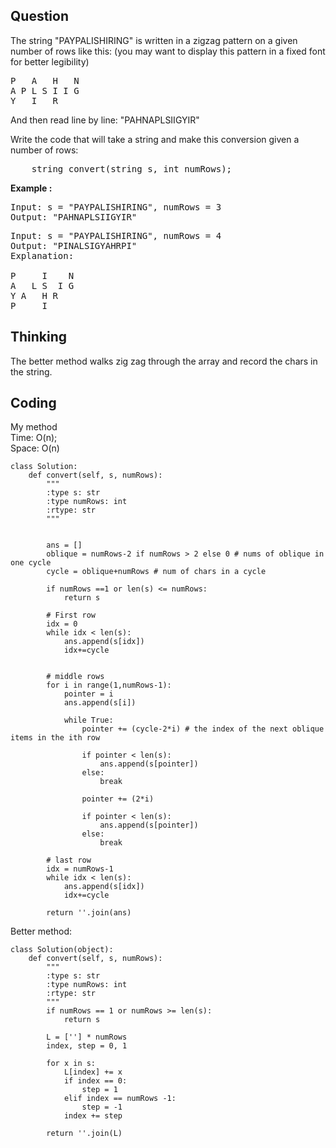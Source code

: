 ## Question
The string "PAYPALISHIRING" is written in a zigzag pattern on a given number of rows like this: (you may want to display this pattern in a fixed font for better legibility)
<pre>
P   A   H   N
A P L S I I G
Y   I   R
</pre>
And then read line by line: "PAHNAPLSIIGYIR"

Write the code that will take a string and make this conversion given a number of rows:
<pre>
    string convert(string s, int numRows);
</pre>

**Example :**
<pre>
Input: s = "PAYPALISHIRING", numRows = 3
Output: "PAHNAPLSIIGYIR"
</pre>

<pre>
Input: s = "PAYPALISHIRING", numRows = 4
Output: "PINALSIGYAHRPI"
Explanation:

P     I    N
A   L S  I G
Y A   H R
P     I
</pre>


## Thinking
The better method walks zig zag through the array and record the chars in the string.

## Coding
My method<br>
Time: O(n);  </br>
Space: O(n) 
```python3
class Solution:
    def convert(self, s, numRows):
        """
        :type s: str
        :type numRows: int
        :rtype: str
        """
        
        
        ans = []
        oblique = numRows-2 if numRows > 2 else 0 # nums of oblique in one cycle
        cycle = oblique+numRows # num of chars in a cycle
        
        if numRows ==1 or len(s) <= numRows:
            return s
        
        # First row
        idx = 0
        while idx < len(s):
            ans.append(s[idx])
            idx+=cycle
        
        
        # middle rows
        for i in range(1,numRows-1):
            pointer = i
            ans.append(s[i])
            
            while True:
                pointer += (cycle-2*i) # the index of the next oblique items in the ith row
                
                if pointer < len(s):
                    ans.append(s[pointer])
                else:
                    break
                
                pointer += (2*i)
                
                if pointer < len(s):
                    ans.append(s[pointer])
                else:
                    break
        
        # last row
        idx = numRows-1
        while idx < len(s):
            ans.append(s[idx])
            idx+=cycle
        
        return ''.join(ans)
```
Better method:
```python3
class Solution(object):
    def convert(self, s, numRows):
        """
        :type s: str
        :type numRows: int
        :rtype: str
        """
        if numRows == 1 or numRows >= len(s):
            return s

        L = [''] * numRows
        index, step = 0, 1

        for x in s:
            L[index] += x
            if index == 0:
                step = 1
            elif index == numRows -1:
                step = -1
            index += step

        return ''.join(L)
```
